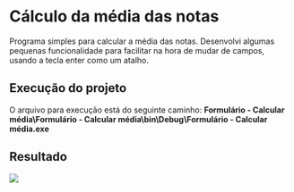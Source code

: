 # Cálculo da média das notas

Programa simples para calcular a média das notas. Desenvolvi algumas pequenas funcionalidade para facilitar na hora de mudar de campos, usando a tecla enter como um atalho.   


## Execução do projeto

O arquivo para execução está do seguinte caminho: **Formulário - Calcular média\Formulário - Calcular média\bin\Debug\Formulário - Calcular média.exe** 

## Resultado

<img src="Cálculo-Média-C#.gif">